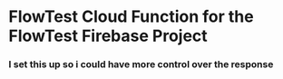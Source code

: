 # FlowTest Cloud Function for the FlowTest Firebase Project

### I set this up so i could have more control over the response
